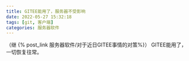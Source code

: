 ```yaml
---
title: GITEE能用了，服务器不受影响
date: 2022-05-27 15:32:18
tags: [git, 客户端]
categories: 服务器软件
---
```

（继 {% post_link 服务器软件/对于近日GITEE事情的对策%}）
GITEE能用了，一切恢复往常。